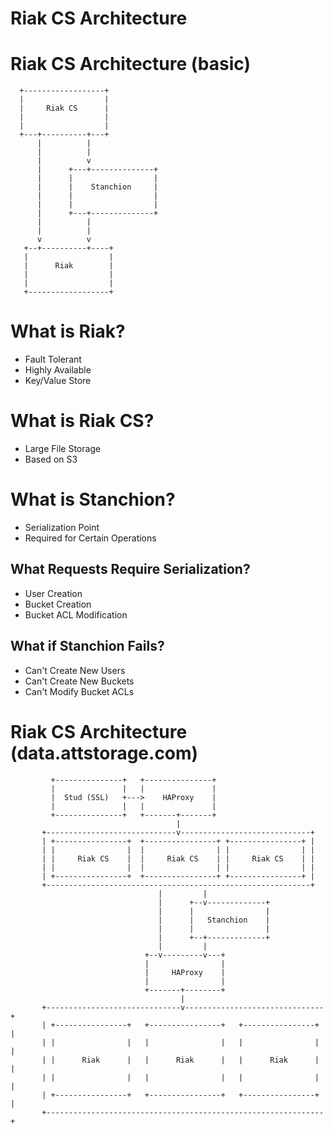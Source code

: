# Riak CS Architecture

# Riak CS Architecture (basic)


      +------------------+
      |                  |
      |     Riak CS      |
      |                  |
      |                  |
      +---+----------+---+
          |          |
          |          |
          |          v
          |      +---+--------------+
          |      |                  |
          |      |    Stanchion     |
          |      |                  |
          |      |                  |
          |      +---+--------------+
          |          |
          |          |
          v          v
       +--+----------+----+
       |                  |
       |      Riak        |
       |                  |
       |                  |
       +------------------+

# What is Riak?

* Fault Tolerant
* Highly Available
* Key/Value Store

# What is Riak CS?

* Large File Storage
* Based on S3

# What is Stanchion?

* Serialization Point
* Required for Certain Operations

## What Requests Require Serialization?

* User Creation
* Bucket Creation
* Bucket ACL Modification

## What if Stanchion Fails?

* Can't Create New Users
* Can't Create New Buckets
* Can't Modify Bucket ACLs

# Riak CS Architecture (data.attstorage.com)

             +---------------+   +---------------+
             |               |   |               |
             |  Stud (SSL)   +--->    HAProxy    |
             |               |   |               |
             +---------------+   +-------+-------+
                                         |
           +-----------------------------v-----------------------------+
           | +----------------+  +----------------+ +----------------+ |
           | |                |  |                | |                | |
           | |     Riak CS    |  |     Riak CS    | |     Riak CS    | |
           | |                |  |                | |                | |
           | +----------------+  +----------------+ +----------------+ |
           +-----------------------------------------------------------+
                                     |         |
                                     |      +--v-------------+
                                     |      |                |
                                     |      |   Stanchion    |
                                     |      |                |
                                     |      +--+-------------+
                                     |         |
                                  +--v---------v---+
                                  |                |
                                  |     HAProxy    |
                                  |                |
                                  +-------+--------+
                                          |
           +------------------------------v-------------------------------+
           | +----------------+   +----------------+   +----------------+ |
           | |                |   |                |   |                | |
           | |      Riak      |   |      Riak      |   |      Riak      | |
           | |                |   |                |   |                | |
           | +----------------+   +----------------+   +----------------+ |
           +--------------------------------------------------------------+
